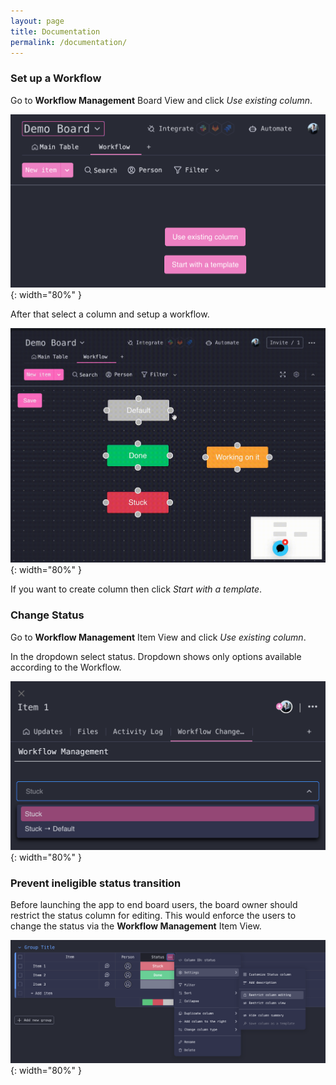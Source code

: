 ```yaml
---
layout: page
title: Documentation
permalink: /documentation/
---
```


### Set up a  Workflow


Go to **Workflow Management** Board View and click *Use existing column*.

![configure](/assets/images/configure1.png){: width="80%" }

After that select a column and setup a workflow.

![configure](/assets/images/configure2.gif){: width="80%" }

If you want to create column then click *Start with a template*.


### Change Status


Go to **Workflow Management** Item View and click *Use existing column*.

In the dropdown select status. Dropdown shows only options available according to the Workflow.

![lock](/assets/images/transition.png){: width="80%" }



### Prevent ineligible status transition

Before launching the app to end board users, the board owner should restrict the status column for editing.
This would enforce the users to change the status via the **Workflow Management** Item View.

![lock](/assets/images/lock.png){: width="80%" }
